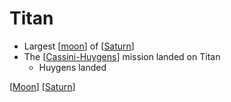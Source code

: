 # Titan

- Largest [[moon]] of [[Saturn]]
- The [[Cassini-Huygens]] mission landed on Titan
  - Huygens landed

[[Moon]] [[Saturn]]

[//begin]: # "Autogenerated link references for markdown compatibility"
[moon]: moon "Moon"
[saturn]: saturn "Saturn ♄"
[cassini-huygens]: cassini-huygens "Cassini Huygens"
[//end]: # "Autogenerated link references"